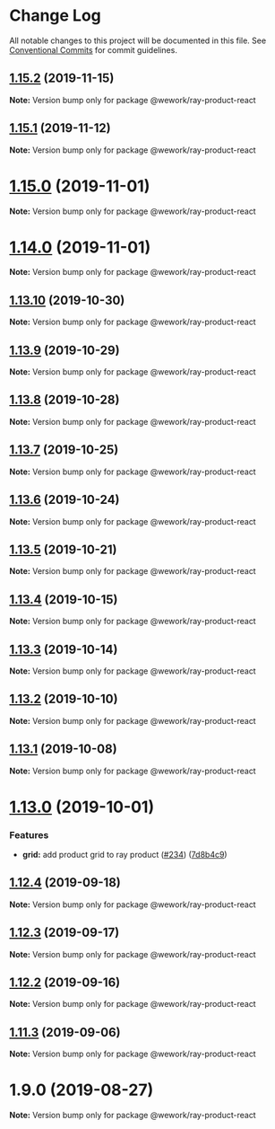 # Change Log

All notable changes to this project will be documented in this file.
See [Conventional Commits](https://conventionalcommits.org) for commit guidelines.

## [1.15.2](https://github.com/wework/ray/compare/v1.15.1...v1.15.2) (2019-11-15)

**Note:** Version bump only for package @wework/ray-product-react





## [1.15.1](https://github.com/wework/ray/compare/v1.15.0...v1.15.1) (2019-11-12)

**Note:** Version bump only for package @wework/ray-product-react





# [1.15.0](https://github.com/wework/ray/compare/v1.14.0...v1.15.0) (2019-11-01)

**Note:** Version bump only for package @wework/ray-product-react

# [1.14.0](https://github.com/wework/ray/compare/v1.13.10...v1.14.0) (2019-11-01)

**Note:** Version bump only for package @wework/ray-product-react

## [1.13.10](https://github.com/wework/ray/compare/v1.13.9...v1.13.10) (2019-10-30)

**Note:** Version bump only for package @wework/ray-product-react

## [1.13.9](https://github.com/wework/ray/compare/v1.13.8...v1.13.9) (2019-10-29)

**Note:** Version bump only for package @wework/ray-product-react

## [1.13.8](https://github.com/wework/ray/compare/v1.13.7...v1.13.8) (2019-10-28)

**Note:** Version bump only for package @wework/ray-product-react

## [1.13.7](https://github.com/wework/ray/compare/v1.13.6...v1.13.7) (2019-10-25)

**Note:** Version bump only for package @wework/ray-product-react

## [1.13.6](https://github.com/wework/ray/compare/v1.13.5...v1.13.6) (2019-10-24)

**Note:** Version bump only for package @wework/ray-product-react

## [1.13.5](https://github.com/wework/ray/compare/v1.13.4...v1.13.5) (2019-10-21)

**Note:** Version bump only for package @wework/ray-product-react

## [1.13.4](https://github.com/wework/ray/compare/v1.13.3...v1.13.4) (2019-10-15)

**Note:** Version bump only for package @wework/ray-product-react

## [1.13.3](https://github.com/wework/ray/compare/v1.13.2...v1.13.3) (2019-10-14)

**Note:** Version bump only for package @wework/ray-product-react

## [1.13.2](https://github.com/wework/ray/compare/v1.13.1...v1.13.2) (2019-10-10)

**Note:** Version bump only for package @wework/ray-product-react

## [1.13.1](https://github.com/wework/ray/compare/v1.13.0...v1.13.1) (2019-10-08)

**Note:** Version bump only for package @wework/ray-product-react

# [1.13.0](https://github.com/wework/ray/compare/v1.12.4...v1.13.0) (2019-10-01)

### Features

- **grid:** add product grid to ray product ([#234](https://github.com/wework/ray/issues/234)) ([7d8b4c9](https://github.com/wework/ray/commit/7d8b4c9))

## [1.12.4](https://github.com/wework/ray/compare/v1.12.3...v1.12.4) (2019-09-18)

**Note:** Version bump only for package @wework/ray-product-react

## [1.12.3](https://github.com/wework/ray/compare/v1.12.2...v1.12.3) (2019-09-17)

**Note:** Version bump only for package @wework/ray-product-react

## [1.12.2](https://github.com/wework/ray/compare/v1.12.1...v1.12.2) (2019-09-16)

**Note:** Version bump only for package @wework/ray-product-react

## [1.11.3](https://github.com/wework/ray/compare/v1.11.2...v1.11.3) (2019-09-06)

**Note:** Version bump only for package @wework/ray-product-react

# 1.9.0 (2019-08-27)

**Note:** Version bump only for package @wework/ray-product-react
